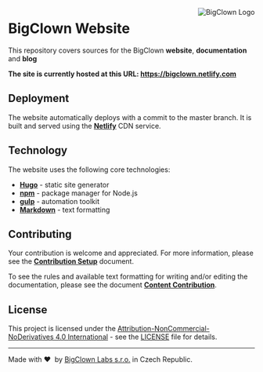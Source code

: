 <a href="https://www.bigclown.com"><img src="https://s3.eu-central-1.amazonaws.com/bigclown/gh-readme-logo.png" alt="BigClown Logo" align="right"></a>

# BigClown Website

This repository covers sources for the BigClown **website**, **documentation** and **blog**

**The site is currently hosted at this URL: https://bigclown.netlify.com**

## Deployment

The website automatically deploys with a commit to the master branch. It is built and served using the [**Netlify**](https://www.netlify.com/) CDN service.

## Technology

The website uses the following core technologies:

* [**Hugo**](https://gohugo.io/) - static site generator
* [**npm**](https://www.npmjs.com/) - package manager for Node.js
* [**gulp**](https://gulpjs.com/) - automation toolkit
* [**Markdown**](https://github.com/adam-p/markdown-here/wiki/Markdown-Cheatsheet) - text formatting

## Contributing

Your contribution is welcome and appreciated. For more information, please see the [**Contribution Setup**](https://bigclown.netlify.com/en/doc/documentation/contribution-setup/) document.

To see the rules and available text formatting for writing and/or editing the documentation, please see the document [**Content Contribution**](https://bigclown.netlify.com/en/doc/documentation/content-contribution/).

## License

This project is licensed under the [Attribution-NonCommercial-NoDerivatives 4.0 International](https://creativecommons.org/licenses/by-nc-nd/4.0/) - see the [LICENSE](LICENSE) file for details.

---

Made with &#x2764;&nbsp; by [BigClown Labs s.r.o.](https://www.bigclown.com) in Czech Republic.
